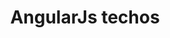 ---
layout: post
title: AngularJs techos
categories: [ecrits, presentation]
tags: [angularJs]
resume: Présentation d'AngularJs à l'équipe technique d'ITK
images: ["/img/presentation/angularjs-logo.png"]
directLink: "http://manland.github.io/slides-angularjs/tech/"
---